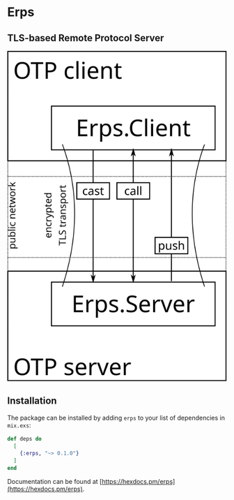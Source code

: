 # Erps

## TLS-based Remote Protocol Server

![rps diagram](diagram.svg)

## Installation

The package can be installed by adding `erps` to your list of dependencies in `mix.exs`:

```elixir
def deps do
  [
    {:erps, "~> 0.1.0"}
  ]
end
```

Documentation can be found at [https://hexdocs.pm/erps](https://hexdocs.pm/erps).

